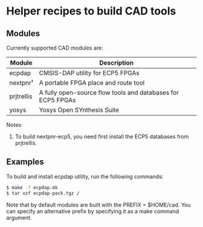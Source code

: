 # Helper recipes to build CAD tools

## Modules

Currently supported CAD modules are:

| Module	| Description	|
| ------------- | ------------- |
| ecpdap	| CMSIS-DAP utility for ECP5 FPGAs |
| nextpnr¹	| A portable FPGA place and route tool |
| prjtrellis	| A fully open-source flow tools and databases for ECP5 FPGAs |
| yosys		| Yosys Open SYnthesis Suite |

Notes:

1. To build nextpnr-ecp5, you need first install the ECP5 databases from
   prjtrellis.

## Examples

To build and install ecpdap utility, run the following commands:
```sh
$ make -f ecpdap.mk
$ tar xzf ecpdap-pack.tgz /
```

Note that by default modules are built with the PREFIX = $HOME/cad. You
can specify an alternative prefix by specifying it as a make command
argument.
